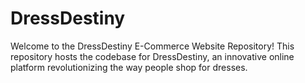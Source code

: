 # DressDestiny 
 Welcome to the DressDestiny E-Commerce Website Repository! This repository hosts the codebase for DressDestiny, an innovative online platform revolutionizing the way people shop for dresses.
